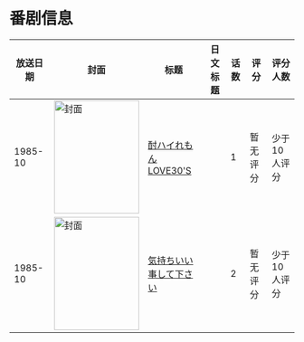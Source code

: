 # 番剧信息

|放送日期|封面|标题|日文标题|话数|评分|评分人数|
|---|---|---|---|---|---|---|
|1985-10|<img src="//lain.bgm.tv/pic/cover/c/fa/ff/93159_eIAwe.jpg" alt="封面" style="width:150px;height:200px;object-fit:cover;">|[酎ハイれもん LOVE30'S](https://bangumi.tv/subject/93159)||1|暂无评分|少于10人评分|
|1985-10|<img src="//lain.bgm.tv/pic/cover/c/93/38/109071_h6tY6.jpg" alt="封面" style="width:150px;height:200px;object-fit:cover;">|[気持ちいい事して下さい](https://bangumi.tv/subject/109071)||2|暂无评分|少于10人评分|
